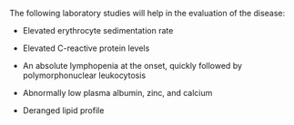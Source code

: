The following laboratory studies will help in the evaluation of the disease:

- Elevated erythrocyte sedimentation rate

- Elevated C-reactive protein levels

- An absolute lymphopenia at the onset, quickly followed by polymorphonuclear leukocytosis

- Abnormally low plasma albumin, zinc, and calcium

- Deranged lipid profile